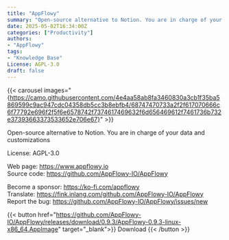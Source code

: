 ```yaml
---
title: "AppFlowy"
summary: "Open-source alternative to Notion. You are in charge of your data and customizations"
date: 2025-05-02T16:34:00Z
categories: ["Productivity"]
authors:
- "AppFlowy"
tags: 
- "Knowledge Base"
License: AGPL-3.0
draft: false
---
```


{{< carousel images="{https://camo.githubusercontent.com/4e4aa58ab8fa3460830a3cb1f35ba5869599c9ac947cdc04358db5cc3b8ebfb4/68747470733a2f2f617070666c6f77792e696f2f5f6e6578742f7374617469632f6d656469612f7461736b732e37393663373533652e706e67}" >}}

Open-source alternative to Notion. You are in charge of your data and customizations

License: AGPL-3.0

Web page: <https://www.appflowy.io>  
Source code: <https://github.com/AppFlowy-IO/AppFlowy>

Become a sponsor: <https://ko-fi.com/appflowy>  
Translate: <https://fink.inlang.com/github.com/AppFlowy-IO/AppFlowy>  
Report the bug: <https://github.com/AppFlowy-IO/AppFlowy/issues/new>  

{{< button href="https://github.com/AppFlowy-IO/AppFlowy/releases/download/0.9.3/AppFlowy-0.9.3-linux-x86_64.AppImage" target="_blank">}}
Download
{{< /button >}}